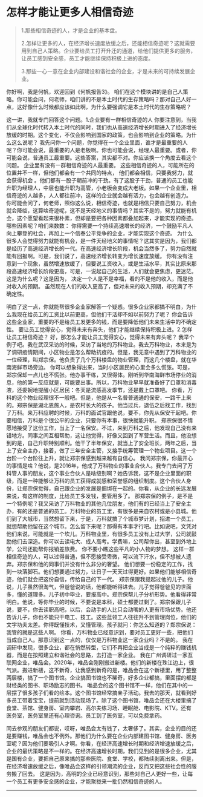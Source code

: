 # 怎样才能让更多人相信奇迹

> 1.那些相信奇迹的人，才是企业的基本盘。
>
> 2.怎样让更多的人，在经济增长速度放缓之后，还能相信奇迹呢？这就需要用到自己人策略。企业要给员工打开升迁的通道，给他们提供更多的服务，让员工感到安全感，员工才能继续保持积极上进的态度。
>
> 3.那些一心一意在企业内部建设和谐社会的企业，才是未来的可持续发展企业。

你好啊，我是何帆，欢迎回到《何帆报告3》。
咱们在这个模块讲的是自己人策略。你可能会问，何老师，咱们讲的不是本土时代的生存策略吗？那对自己人好一点，这好像什么时候都应该如此啊，为什么要强调它是本土时代的生存策略呢？

这一讲，我就专门回答这个问题。1.企业要有一群相信奇迹的人
你要注意到，当我们从全球化时代转入本土时代的同时，我们也从高速经济增长时期进入了经济增长放缓的时期。这个变化，不仅会影响到国家的政策，也会影响到企业的策略。为什么这么说呢？
我先问你一个问题，你觉得在一个企业里面，谁才是最重要的人呢？你可能会说，最重要的人是老板啊。你也可能会说，经理人最重要。或者，你可能会说，普通员工最重要。这些答案，其实都不对。你应该换一个角度去看这个问题。
企业里有没有一群相信奇迹的人最重要。
这些相信奇迹的人，可能所在的位置并不一样，但他们都会有一个共同的特点，
他们都会相信，只要我努力，就会获得机会
。他们都有一股子朝前冲的干劲。有了这股子干劲，普通的员工也能升职为经理人，中层也能升职为高管，小老板会变成大老板。如果一个企业里，相信奇迹的人越多，人人都往前冲，这样的企业就会越有活力，也会越有创造力。
你可能会问了，何老师，照你这么说，相信奇迹，也就是相信只要自己努力，机会就会降临，这算啥奇迹呢，这不是天经地义的事情吗？其实不是的，努力就能有机会，这个愿望看起来很朴素，但却是要把各种因素都叠加起来，才能实现的奇迹。哪些因素呢？咱们来数数：
你得需要一个持续高速增长的经济，一个鼓励平凡人向上攀登的社会，再加上一个信奉公平竞争的企业，才能实现这个奇迹。
为什么很多人会觉得努力就能有机会，是一件天经地义的事情呢？这其实是因为，我们都是经历了高速经济增长的一代。在高速经济增长阶段，机会当然多了，努力自然就能有回报啊。可是，我们说了，高速经济增长转变为增长速度放缓。
你有没有注意到一个现象，虽然增速放缓了，但要说工资收入，或是生活水平，其实比原来那段高速经济增长阶段更高，可是，一说起自己的生活，人们就会更焦虑，更迷茫。这是为什么呢？这是因为，
决定一个人是不是幸福，看的不是他的收入，而是他对收入的预期。
虽然现在人们的收入更高了，但对未来的收入预期，却充满了不确定性。

明白了这一点，你就能帮很多企业家解答一个疑惑。很多企业家都搞不明白，为什么我现在给员工的工资比以前更高，但他们干活却不如以前努力了呢？
你会告诉这些企业家，重要的不是给员工发更多的钱，而是要降低他们未来生活中的不确定性。
要让员工觉得安心，觉得未来有奔头，他们才能继续保持积极上进。2.怎样让员工相信奇迹？
好，那怎么才能让员工觉得安心，觉得未来有奔头呢？
我举个例子吧。我在武汉采访的时候，采访了当地的万科物业。我去万科物业，本来是为了调研疫情期间，小区物业是怎么帮助抗疫的。但是，我无意中遇到了万科物业的一位经理，叫郑宗保。他负责了几个万科楼盘的物业管理，而这几个楼盘，就在华南海鲜市场旁边。
你可以想象得出来，当时小区居民的心里会多么慌张。可是，郑宗保却一点儿也不慌张。他办事干练，又很得体。刚听到华南海鲜市场停业的消息，他的第一反应就是，可能要出事。所以，万科物业早早就准备好了口罩和消毒液，还委婉地提醒小区居民：冬天是流感高发季节，还是戴上口罩吧。
你看，万科的这个物业经理很不一般吧。但是，他是从一名普普通通的保安，一路干上来的。郑宗保是湖北恩施人，是农村长大的孩子。他当过兵，退伍之后找工作，找到了万科。来万科应聘的时候，万科的面试官跟他说，要不，你先从保安干起吧。你要相信，万科是个很公平的企业，只要你有本事，很快就能升职。
郑宗保很不情愿地接受了这份工作，当上了一名保安。不过，来到万科之后，他发现自己没有来错地方。同事之间互相帮助，这让他觉得，好像又回到了军营生活。而且，他没想到的是，自己升职特别顺利。他干了半年保安，就当上了安全班长，两年之后，当上了安全主办，接着，做了三年安全主管，又接手统筹管理一个物业项目。这一个台阶一个台阶往上升，就让郑宗保感到越来越有自信心。
我问郑宗保，你最开心的事情是啥？他说，是2016年，他成了万科物业的事业合伙人。我专门去问了万科管人事的朋友，这个事业合伙人是啥级别啊？她告诉我，这不是企业里面的职级，而是一种能够让万科的员工获得成就感和荣誉感的组织制度。这个合伙人身份，让郑宗保觉得，自己跟企业的发展是捆绑在一起的。你看，从企业的长远发展来说，有这样的制度，比给员工多发钱，要管用多了。
那郑宗保的例子，是不是一个特例呢？我又采访了万科物业的其他几位朋友，他们有的已经当上了安全主办，有的还是普通的员工。万科物业的员工里，有很多是来自农村或是小县城。他们到了大城市，当然想留下来，于是，万科就搞了个城市梦计划，招进一个员工，就想帮助他留在这个城市。怎么留下来呢？那得有本事才行吧。比如说吧，文凭对他们来说，可能就是一个坎儿。万科物业里，有很多员工没有上过大学，公司就鼓励他们去深造。你可以去读电大、成人高考。学费嘛，公司帮你出，甚至到外地上学，公司还能帮你报销差旅费。
你不要小瞧这些平凡的小人物的梦想。
这样一群相信奇迹的人，可以过得普通，但不愿接受卑微，可以流下汗水，但不想被人遗弃。郑宗保和他的同事们并没有什么非分的奢望。
他们想要一份稳定的工作，找到一块落脚石。他们想要通过努力，让日子一天天过得更好。如果他们能够相信奇迹，他们就会把这份自信，传给自己的下一代。
郑宗保跟我提起过他的儿子。他说，儿子虽然很淘气，但爸爸说的话，他都能听得进去。儿子觉得爸爸见的世面多，懂的道理多。儿子初中毕业，要报高中。郑宗保帮儿子分析形势。他看得非常明白。他说，等你毕业的时候，不要说是本科，硕士都要过剩了。郑宗保跟儿子说，要不，你去读职高吧，以后，会动手的人比只会动嘴的人更有市场优势。他还告诉儿子，你也不能只干电工、技工。这些蓝领工人往往升不到管理岗位，他们的文字功夫太差。你得既懂技术，又懂管理。孩子就问：你怎么知道的？郑宗保说：我管的就是这些人啊。
你看，万科物业已经意识到，要对员工更好一些，把他们当成自己人。那意识到这一点的，仅仅是万科物业这一家企业吗？不是的。
我在调研中发现，很多企业，都在悄然转型，它们不再把企业当成是一个纯粹的赚钱机器，而是在按照建立和谐社会的思路，去打造一家企业。
我在广州调研过一家互联网企业，唯品会。2020年，唯品会刚刚搬进新楼。他们的新楼在珠江边上，很气派。搬进新楼，这不新奇，让我感到新奇的是，唯品会在这个新楼里，用了整整两层楼，搞了一个图书馆。企业搞图书馆也不稀奇，好多企业都搞，里面摆的都是财经类的图书、职场励志的图书。
唯品会的这个图书馆不一样，他们在其中的一层摆了很多孩子们看的绘本。这个图书馆经常搞亲子活动。我去的那天，就看到好多员工带着宝宝，提前就到活动现场了。除了这个图书馆，唯品会还在大楼里搞了食堂、茶馆、健身房、室内攀岩、高尔夫练习场、睡眠舱、电影院、KTV。还有医务室，医务室里还有心理咨询。员工到了医务室，可以免费拿药。

同去参观的朋友们都说，哎呀，唯品会太有钱了，太奢侈了。其实，企业的目的还是要赚钱，唯品会也不例外。那他们为什么要在企业内部建图书馆、健身房、医务室呢？因为他们要吸引人才啊。你看，在经济高速增长时期和经济增速放缓之后，企业的最优策略是不一样的。在经济高速增长时期，我们见到的是很多企业，尤其是国有企业，要把自己原来搞的那些医院、食堂、学校，都陆续剥离出来。但是，在经济增速放缓之后，像唯品会这样的引领潮流的企业，反而又把这些社会性的服务搬了回去。
这是因为，高明的企业已经意识到，那些对自己人更好一些，让每一个员工有更多安全感的企业，才能聚拢来一批仍然相信奇迹的人。

---
